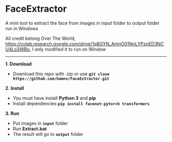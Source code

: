 # FaceExtractor
A mini tool to extract the face from images in input folder to output folder run in Windows

All credit belong Over The World, https://colab.research.google.com/drive/1pBGYN_AmnO01NnLYPznED3NCU4Lo3WBo, I only modified it to run on Window

----------------------------
**1. Download**
  - Download this repo with .zip or use **``git clone https://github.com/hamnv/FaceExtractor.git``**
  
**2. Install**
  - You must have install **Python 3** and **pip**
  - Install dependencies **``pip install facenet-pytorch transformers``**

**3. Run**
  - Put images in **``input``** folder
  - Run **Extract.bat**
  - The result will go to **``output``** folder
